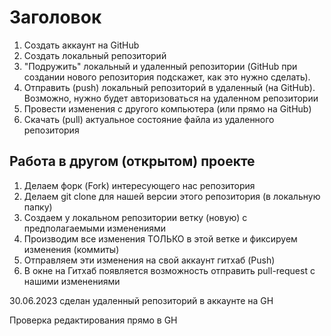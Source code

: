 # Заголовок

1. Создать аккаунт на GitHub
2. Создать локальный репозиторий
3. "Подружить" локальный и удаленный репозитории (GitHub при создании нового репозитория подскажет, как это нужно сделать).
4. Отправить (push) локальный репозиторий в удаленный (на GitHub). Возможно, нужно будет авторизоваться на удаленном репозитории
5. Провести изменения с другого компьютера (или прямо на GitHub)
6. Скачать (pull) актуальное состояние файла из удаленного репозитория

## Работа в другом (открытом) проекте

1. Делаем форк (Fork) интересующего нас репозитория
2. Делаем git clone для нашей версии этого репозитория (в локальную папку)
3. Создаем у локальном репозитории ветку (новую) с предполагаемыми изменениями
4. Производим все изменения ТОЛЬКО в этой ветке и фиксируем изменения (коммиты)
5. Отправляем эти изменения на свой аккаунт гитхаб (Push)
6. В окне на Гитхаб появляется возможность отправить pull-request с нашими изменениями

30.06.2023 сделан удаленный репозиторий в аккаунте на GH

Проверка редактирования прямо в GH

